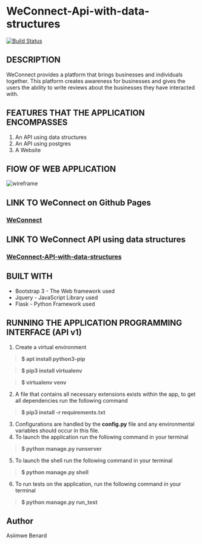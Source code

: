 # WeConnect-Api-with-data-structures
[![Build Status](https://travis-ci.org/King-Benx/WeConnect-Api-with-data-structures.svg?branch=develop)](https://travis-ci.org/King-Benx/WeConnect-Api-with-data-structures) 
## DESCRIPTION
WeConnect provides a platform that brings businesses and individuals together. This platform 
creates awareness for businesses and gives the users the ability to write reviews about the 
businesses they have interacted with.

## FEATURES THAT THE APPLICATION ENCOMPASSES
1. An API using data structures
2. An API using postgres 
3. A Website

## FlOW OF WEB APPLICATION
![wireframe](https://github.com/King-Benx/WeConnect-ui-designs/blob/master/designs/wireframes/wireframes.png)

## LINK TO WeConnect on Github Pages
### [WeConnect](https://king-benx.github.io/)

## LINK TO WeConnect API using data structures
### [WeConnect-API-with-data-structures](https://weconnect-api-data-structures.herokuapp.com)
## BUILT WITH
* Bootstrap 3 - The Web framework used
* Jquery - JavaScript Library used
* Flask - Python Framework used
## RUNNING THE APPLICATION PROGRAMMING INTERFACE (API v1)
1. Create a virtual environment
> **$ apt install python3-pip**

> **$ pip3 install virtualenv** 

> **$ virtualenv venv**
2. A file that contains all necessary extensions exists within the app, to get all dependencies run the following command
> **$ pip3 install -r requirements.txt**
3. Configurations are handled by the **config.py** file and any environmental variables should occur in this file.
4. To launch the application run the following command in your terminal
> **$ python manage.py runserver**
5. To launch the shell run the following command in your terminal
> **$ python manage.py shell**
6. To run tests on the application, run the following command in your terminal
> **$ python manage.py run_test**
## Author
Asiimwe Benard
